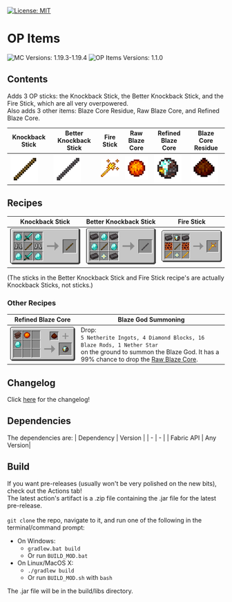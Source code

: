[![License: MIT](https://img.shields.io/badge/License-MIT-yellow.svg)](https://opensource.org/licenses/MIT)
# OP Items

![MC Versions: 1.19.3-1.19.4](https://img.shields.io/badge/Versions-1.19.3--1.19.4-blue.svg?style=flat-square)
![OP Items Versions: 1.1.0](https://img.shields.io/badge/OPItems--Versions-1.1.0-blue.svg?style=flat-square)
## Contents
Adds 3 OP sticks: the Knockback Stick, the Better Knockback Stick, and the Fire Stick, which are all very overpowered.  
Also adds 3 other items: Blaze Core Residue, Raw Blaze Core, and Refined Blaze Core.

| Knockback Stick | Better Knockback Stick | Fire Stick | Raw Blaze Core | Refined Blaze Core | Blaze Core Residue |
| - | - | - | - | - | - |
| ![Knockback Stick Texture](readme-assets/knockback_stick.png) | ![Better Knockback Stick Texture](readme-assets/better_knockback_stick.png) | ![Fire Stick Texture](readme-assets/fire_stick.png) | ![Raw Blaze Core Texture](readme-assets/raw_blaze_core.png) | ![Refined Blaze Core Texture](readme-assets/refined_blaze_core.png) | ![Blaze Core Residue Texture](readme-assets/blaze_core_residue.png)

## Recipes
| Knockback Stick | Better Knockback Stick | Fire Stick |
| - | - | - |
| ![Knockback Stick Recipe](readme-assets/knockback_stick_recipe.png) | ![Better Knockback Stick Recipe](readme-assets/better_knockback_stick_recipe.png) | ![Fire Stick Recipe](readme-assets/fire_stick_recipe.png) |

(The sticks in the Better Knockback Stick and Fire Stick recipe's are actually Knockback Sticks, not sticks.)

### Other Recipes
| Refined Blaze Core | Blaze God Summoning |
| - | - |
| ![Refined Blaze Core Recipe](readme-assets/refined_blaze_core_recipe.png) | Drop: <br />`5 Netherite Ingots, 4 Diamond Blocks, 16 Blaze Rods, 1 Nether Star` <br />on the ground to summon the Blaze God. It has a 99% chance to drop the [Raw Blaze Core](#contents).|

## Changelog
Click [here](CHANGELOG.md) for the changelog!

## Dependencies
The dependencies are:
| Dependency | Version |
| - | - |
| Fabric API | Any Version|

## Build
If you want pre-releases (usually won't be very polished on the new bits), check out the Actions tab!  
The latest action's artifact is a .zip file containing the .jar file for the latest pre-release.  
<br />
`git clone` the repo, navigate to it, and run one of the following in the terminal/command prompt:
- On Windows:
  - `gradlew.bat build`
  - Or run `BUILD_MOD.bat`
- On Linux/MacOS X:
  - `./gradlew build`
  - Or run `BUILD_MOD.sh` with `bash`
  
The .jar file will be in the build/libs directory.
